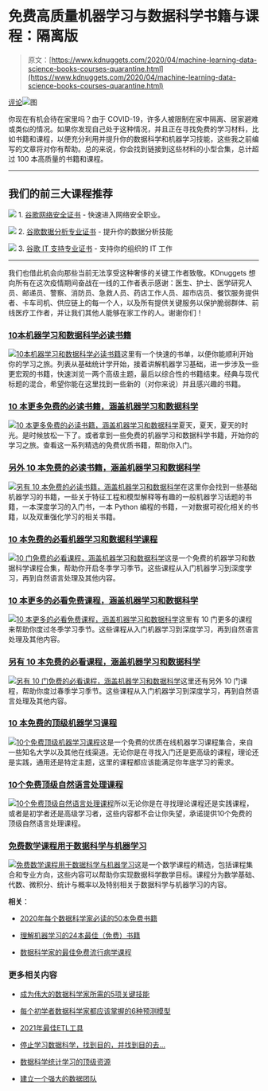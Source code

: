 # 免费高质量机器学习与数据科学书籍与课程：隔离版

> 原文：[https://www.kdnuggets.com/2020/04/machine-learning-data-science-books-courses-quarantine.html](https://www.kdnuggets.com/2020/04/machine-learning-data-science-books-courses-quarantine.html)

[评论](#comments)![图](../Images/42c238039ba7358c8ec09c957e001354.png)

你现在有机会待在家里吗？由于 COVID-19，许多人被限制在家中隔离、居家避难或类似的情况。如果你发现自己处于这种情况，并且正在寻找免费的学习材料，比如书籍和课程，以便充分利用并提升你的数据科学和机器学习技能，这些我之前编写的文章将对你有帮助。总的来说，你会找到链接到这些材料的小型合集，总计超过 100 本高质量的书籍和课程。

* * *

## 我们的前三大课程推荐

![](../Images/0244c01ba9267c002ef39d4907e0b8fb.png) 1\. [谷歌网络安全证书](https://www.kdnuggets.com/google-cybersecurity) - 快速进入网络安全职业。

![](../Images/e225c49c3c91745821c8c0368bf04711.png) 2\. [谷歌数据分析专业证书](https://www.kdnuggets.com/google-data-analytics) - 提升你的数据分析技能

![](../Images/0244c01ba9267c002ef39d4907e0b8fb.png) 3\. [谷歌 IT 支持专业证书](https://www.kdnuggets.com/google-itsupport) - 支持你的组织的 IT 工作

* * *

我们也借此机会向那些当前无法享受这种奢侈的关键工作者致敬。KDnuggets 想向所有在这次疫情期间奋战在一线的工作者表示感谢：医生、护士、医学研究人员、邮递员、警察、消防员、急救人员、药店工作人员、超市店员、餐饮服务提供者、卡车司机、供应链上的每一个人，以及所有提供关键服务以保护脆弱群体、前线医疗工作者，并让我们其他人能够在家工作的人。谢谢你们！

### [**10本机器学习和数据科学必读书籍**](/2017/04/10-free-must-read-books-machine-learning-data-science.html)

[![10本机器学习和数据科学必读书籍](../Images/daaaa35cb07263fa738d353747ec317b.png)](/2017/04/10-free-must-read-books-machine-learning-data-science.html)这里有一个快速的书单，以便你能顺利开始你的学习之旅。列表从基础统计学开始，接着讲解机器学习基础，进一步涉及一些更宏观的书籍，快速浏览一两个高级主题，最后以综合性的书籍结束。经典与现代标题的混合，希望你能在这里找到一些新的（对你来说）并且感兴趣的书籍。

### [**10 本更多免费的必读书籍，涵盖机器学习和数据科学**](/2018/05/10-more-free-must-read-books-for-machine-learning-and-data-science.html)

[![10 本更多免费的必读书籍，涵盖机器学习和数据科学](../Images/76a9e1c81c124bd744844e1bfe915b28.png)](/2018/05/10-more-free-must-read-books-for-machine-learning-and-data-science.html)夏天，夏天，夏天的时光。是时候放松一下了。或者拿到一些免费的机器学习和数据科学书籍，开始你的学习之旅。查看这一系列精选的免费优质书籍，帮助你入门。

### [**另外 10 本免费的必读书籍，涵盖机器学习和数据科学**](/2019/03/another-10-free-must-read-books-for-machine-learning-and-data-science.html)

[![另有 10 本免费的必读书籍，涵盖机器学习和数据科学](../Images/b27a3df4ed804dd5b23d090bb219d8a8.png)](/2019/03/another-10-free-must-read-books-for-machine-learning-and-data-science.html)在这里你会找到一些基础机器学习的书籍，一些关于特征工程和模型解释等有趣的一般机器学习话题的书籍，一本深度学习的入门书，一本 Python 编程的书籍，一对数据可视化相关的书籍，以及双重强化学习的相关书籍。

### [**10 本免费的必看机器学习和数据科学课程**](/2018/11/10-free-must-see-courses-machine-learning-data-science.html)

[![10 门免费的必看课程，涵盖机器学习和数据科学](../Images/1cb320c1836423482d47065338288c63.png)](/2018/11/10-free-must-see-courses-machine-learning-data-science.html)这是一个免费的机器学习和数据科学课程合集，帮助你开启冬季学习季节。这些课程从入门机器学习到深度学习，再到自然语言处理及其他内容。

### [**10 本更多的必看免费课程，涵盖机器学习和数据科学**](/2018/12/10-more-free-must-see-courses-machine-learning-data-science.html)

[![10 本更多的必看免费课程，涵盖机器学习和数据科学](../Images/536fc11b539a26d0daebb9d5af9539d0.png)](/2018/12/10-more-free-must-see-courses-machine-learning-data-science.html)这里有 10 门更多的课程来帮助你度过冬季学习季节。这些课程从入门机器学习到深度学习，再到自然语言处理及其他内容。

### [**另有 10 本免费的必看课程，涵盖机器学习和数据科学**](/2019/04/another-10-free-must-see-courses-machine-learning-data-science.html)

[![另有 10 门免费的必看课程，涵盖机器学习和数据科学](../Images/3184657f229869589aec9d357238e1df.png)](/2019/04/another-10-free-must-see-courses-machine-learning-data-science.html)这里还有另外 10 门课程，帮助你度过春季学习季节。这些课程从入门机器学习到深度学习，再到自然语言处理及其他内容。

### [**10 本免费的顶级机器学习课程**](/2019/12/10-free-top-notch-courses-machine-learning.html)

[![10个免费顶级机器学习课程](../Images/8dfad3f9ae6e1ffd076a5b0c8ebc35be.png)](/2019/12/10-free-top-notch-courses-machine-learning.html)这是一个免费的优质在线机器学习课程集合，来自一些知名大学以及其他在线渠道。无论你是在寻找入门还是更高级的课程，理论还是实践，通用还是特定主题，这里的课程都应该能满足你年底学习的需求。

### [**10个免费顶级自然语言处理课程**](/2019/10/10-free-top-notch-courses-natural-language-processing.html)

[![10个免费顶级自然语言处理课程](../Images/4e745a79ab3be772b69e92c7a6aa2773.png)](/2019/10/10-free-top-notch-courses-natural-language-processing.html)所以无论你是在寻找理论课程还是实践课程，或者是初学者还是高级学习者，这些内容都不会让你失望，承诺提供10个免费的顶级自然语言处理课程。

### [**免费数学课程用于数据科学与机器学习**](/2020/02/free-mathematics-courses-data-science-machine-learning.html)

[![免费数学课程用于数据科学与机器学习](../Images/7cdcf7cb797cdddb98db0c07ba4fc558.png)](/2020/02/free-mathematics-courses-data-science-machine-learning.html)这是一个数学课程的精选，包括课程集合和专业方向，这些内容可以帮助你实现数据科学数学目标。课程分为数学基础、代数、微积分、统计与概率以及特别相关于数据科学与机器学习的内容。

**相关**：

+   [2020年每个数据科学家必读的50本免费书籍](/2020/03/50-must-read-free-books-every-data-scientist-2020.html)

+   [理解机器学习的24本最佳（免费）书籍](/2020/03/24-best-free-books-understand-machine-learning.html)

+   [数据科学家的最佳免费流行病学课程](2020/04/epidemiology-data-scientists.html)

### 更多相关内容

+   [成为伟大的数据科学家所需的5项关键技能](https://www.kdnuggets.com/2021/12/5-key-skills-needed-become-great-data-scientist.html)

+   [每个初学者数据科学家都应该掌握的6种预测模型](https://www.kdnuggets.com/2021/12/6-predictive-models-every-beginner-data-scientist-master.html)

+   [2021年最佳ETL工具](https://www.kdnuggets.com/2021/12/mozart-best-etl-tools-2021.html)

+   [停止学习数据科学，找到目的，并找到目的去…](https://www.kdnuggets.com/2021/12/stop-learning-data-science-find-purpose.html)

+   [数据科学统计学习的顶级资源](https://www.kdnuggets.com/2021/12/springboard-top-resources-learn-data-science-statistics.html)

+   [建立一个强大的数据团队](https://www.kdnuggets.com/2021/12/build-solid-data-team.html)
